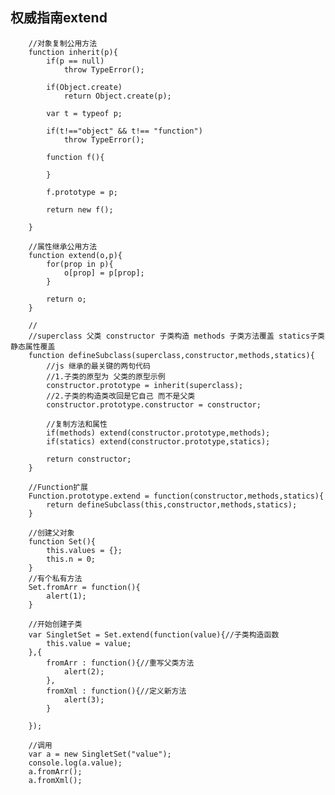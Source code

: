 ## 权威指南extend

        //对象复制公用方法
		function inherit(p){
			if(p == null)
				throw TypeError();

			if(Object.create)
				return Object.create(p);

			var t = typeof p;

			if(t!=="object" && t!== "function")
				throw TypeError();

			function f(){

			}

			f.prototype = p;

			return new f();

		}

		//属性继承公用方法
		function extend(o,p){
			for(prop in p){
				o[prop] = p[prop];
			}

			return o;
		}

		//
		//superclass 父类 constructor 子类构造 methods 子类方法覆盖 statics子类静态属性覆盖
		function defineSubclass(superclass,constructor,methods,statics){
			//js 继承的最关键的两句代码
			//1.子类的原型为 父类的原型示例
			constructor.prototype = inherit(superclass);
			//2.子类的构造类改回是它自己 而不是父类
			constructor.prototype.constructor = constructor;

			//复制方法和属性
			if(methods) extend(constructor.prototype,methods);
			if(statics) extend(constructor.prototype,statics);

			return constructor;
		}

		//Function扩展
		Function.prototype.extend = function(constructor,methods,statics){
			return defineSubclass(this,constructor,methods,statics);
		}

		//创建父对象
		function Set(){
			this.values = {};
			this.n = 0;
		}
		//有个私有方法
		Set.fromArr = function(){
			alert(1);
		}

		//开始创建子类
		var SingletSet = Set.extend(function(value){//子类构造函数
			this.value = value;
		},{
			fromArr : function(){//重写父类方法
				alert(2);
			},
			fromXml : function(){//定义新方法
				alert(3);
			}

		});

		//调用
		var a = new SingletSet("value");
		console.log(a.value);
		a.fromArr();
		a.fromXml();
